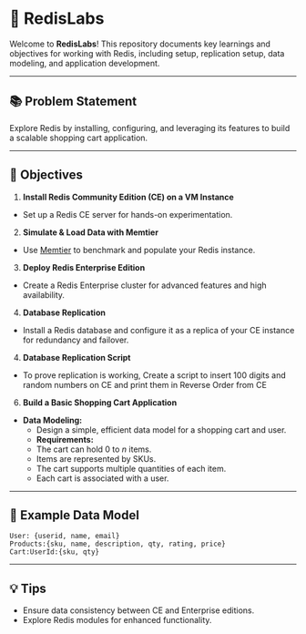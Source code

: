 # 🚀 RedisLabs

Welcome to **RedisLabs**! 
This repository documents key learnings and objectives for working with Redis, including setup, replication setup, data modeling, and application development.

---

## 📚 Problem Statement

Explore Redis by installing, configuring, and leveraging its features to build a scalable shopping cart application.

---

## 🎯 Objectives

1. **Install Redis Community Edition (CE) on a VM Instance**
  - Set up a Redis CE server for hands-on experimentation.

2. **Simulate & Load Data with Memtier**
  - Use [Memtier](https://github.com/RedisLabs/memtier_benchmark) to benchmark and populate your Redis instance.

3. **Deploy Redis Enterprise Edition**
  - Create a Redis Enterprise cluster for advanced features and high availability.

4. **Database Replication**
  - Install a Redis database and configure it as a replica of your CE instance for redundancy and failover.

4. **Database Replication Script**
  - To prove replication is working, Create a script to insert 100 digits and random numbers on CE and print them in Reverse Order from CE 


6. **Build a Basic Shopping Cart Application**
  - **Data Modeling:**  
    - Design a simple, efficient data model for a shopping cart and user.
    - **Requirements:**
     - The cart can hold 0 to _n_ items.
     - Items are represented by SKUs.
     - The cart supports multiple quantities of each item.
     - Each cart is associated with a user.

---

## 🛒 Example Data Model

```plaintext
User: {userid, name, email} 
Products:{sku, name, description, qty, rating, price}
Cart:UserId:{sku, qty}

```

---

## 💡 Tips
- Ensure data consistency between CE and Enterprise editions.
- Explore Redis modules for enhanced functionality.

